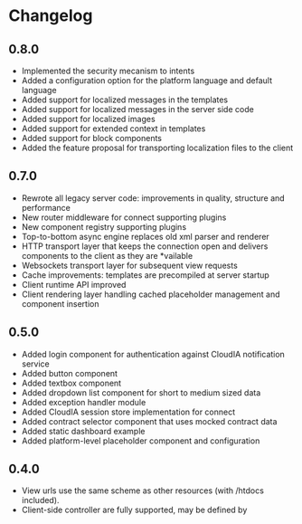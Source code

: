 # Changelog

## 0.8.0

* Implemented the security mecanism to intents
* Added a configuration option for the platform language and default language
* Added support for localized messages in the templates
* Added support for localized messages in the server side code
* Added support for localized images
* Added support for extended context in templates
* Added support for block components
* Added the feature proposal for transporting localization files to the client

## 0.7.0

* Rewrote all legacy server code: improvements in quality, structure and performance
* New router middleware for connect supporting plugins
* New component registry supporting plugins
* Top-to-bottom async engine replaces old xml parser and renderer
* HTTP transport layer that keeps the connection open and delivers components to the client as they are *vailable
* Websockets transport layer for subsequent view requests
* Cache improvements: templates are precompiled at server startup
* Client runtime API improved
* Client rendering layer handling cached placeholder management and component insertion

## 0.5.0

* Added login component for authentication against CloudIA notification service
* Added button component
* Added textbox component
* Added dropdown list component for short to medium sized data
* Added exception handler module
* Added CloudIA session store implementation for connect
* Added contract selector component that uses mocked contract data
* Added static dashboard example
* Added platform-level placeholder component and configuration

## 0.4.0

* View urls use the same scheme as other resources (with /htdocs included).
* Client-side controller are fully supported, may be defined by <script type="client-side-controller" src=""> or
  inside the component meta file, see the example in _skeleton.
* Components now have individual meta.json files, there is no global configuration file anymore.
* On startup, the component root folder is scanned for components which are then auto-registered.
* The server-side controller paths were fixed.
* Views support the rain.output request parameter, may be either 'html' or 'json'.
* Nested components are now fully supported, it is now possible to define child content for tags that is correctly
  resolved.
* Tags may now use different views of a component, see the default server configuration. Components can thus be used
  like tag libraries.
* The render code was rewritten, mostly from scratch.
* Many improvements in the supplied example components.
